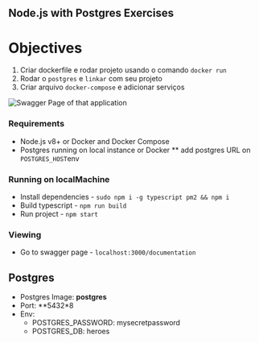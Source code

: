 ## Node.js with Postgres Exercises

# Objectives

1. Criar dockerfile e rodar projeto usando o comando `docker run`
2. Rodar o `postgres` e `linkar` com seu projeto
3. Criar arquivo `docker-compose` e adicionar serviços


<img
    src="https://i.imgur.com/jUeBAiH.png"
    alt="Swagger Page of that application"
    title="Swagger Page of that application" />

### Requirements

* Node.js v8+ or Docker and Docker Compose
* Postgres running on local instance or Docker
** add postgres URL on `POSTGRES_HOST`env

### Running on localMachine

* Install dependencies - `sudo npm i -g typescript pm2 && npm i`
* Build typescript - `npm run build`
* Run project - `npm start`

### Viewing

* Go to swagger page - `localhost:3000/documentation`

## Postgres 
 
- Postgres Image: **postgres**
- Port: **5432*8
- Env:
    - POSTGRES_PASSWORD: mysecretpassword
    - POSTGRES_DB: heroes
